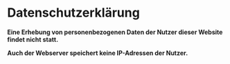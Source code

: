 # Datenschutzerklärung



**Eine Erhebung von personenbezogenen Daten der Nutzer dieser Website findet nicht statt.**

**Auch der Webserver speichert keine IP-Adressen der Nutzer.**
